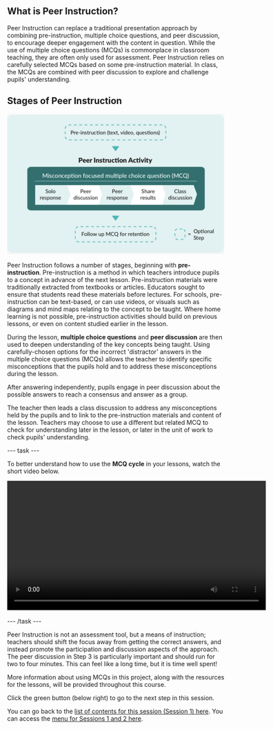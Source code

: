 ## What is Peer Instruction?

Peer Instruction can replace a traditional presentation approach by combining pre-instruction, multiple choice questions, and peer discussion, to encourage deeper engagement with the content in question. While the use of multiple choice questions (MCQs) is commonplace in classroom teaching, they are often only used for assessment. Peer Instruction relies on carefully selected MCQs based on some pre-instruction material. In class, the MCQs are combined with peer discussion to explore and challenge pupils' understanding. 

## Stages of Peer Instruction

![Diagram of the process of Peer Instruction. It shows three stages of the teaching approach: pre-instruction, the Peer Instruction activity, and multiple choice questions.](images/i1aS2-PIimage.png)

Peer Instruction follows a number of stages, beginning with **pre-instruction**. Pre-instruction is a method in which teachers introduce pupils to a concept in advance of the next lesson. Pre-instruction materials were traditionally extracted from textbooks or articles. Educators sought to ensure that students read these materials before lectures. For schools, pre-instruction can be text-based, or can use videos, or visuals such as diagrams and mind maps relating to the concept to be taught. Where home learning is not possible, pre-instruction activities should build on previous lessons, or even on content studied earlier in the lesson.

During the lesson, **multiple choice questions** and **peer discussion** are then used to deepen understanding of the key concepts being taught. Using carefully-chosen options for the incorrect 'distractor' answers in the multiple choice questions (MCQs) allows the teacher to identify specific misconceptions that the pupils hold and to address these misconceptions during the lesson. 

After answering independently, pupils engage in peer discussion about the possible answers to reach a consensus and answer as a group. 

The teacher then leads a class discussion to address any misconceptions held by the pupils and to link to the pre-instruction materials and content of the lesson. Teachers may choose to use a different but related MCQ to check for understanding later in the lesson, or later in the unit of work to check pupils' understanding.

--- task ---

To better understand how to use the **MCQ cycle** in your lessons, watch the short video below.

 <video width="600" controls>
  <source src="images/PIanimation.mp4" type="video/mp4">
  Your browser does not support mp4 video.
</video> 

--- /task ---

Peer Instruction is not an assessment tool, but a means of instruction; teachers should shift the focus away from getting the correct answers, and instead promote the participation and discussion aspects of the approach. The peer discussion in Step 3 is particularly important and should run for two to four minutes. This can feel like a long time, but it is time well spent! 

More information about using MCQs in this project, along with the resources for the lessons, will be provided throughout this course.


Click the green button (below right) to go to the next step in this session.

You can go back to the [list of contents for this session (Session 1) here](https://projects.raspberrypi.org/en/projects/gbic-peer-instruction-1).
You can access the [menu for Sessions 1 and 2 here](https://projects.raspberrypi.org/en/pathways/gbic-peer-instruction-training).
